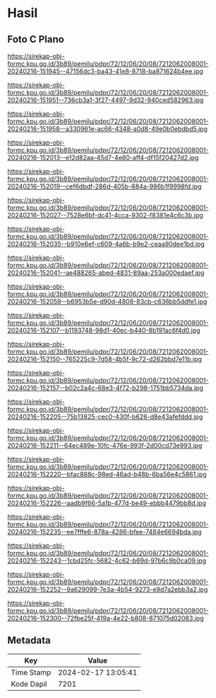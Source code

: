 # Hasil

## Foto C Plano

https://sirekap-obj-formc.kpu.go.id/3b89/pemilu/pdpr/72/12/06/20/08/7212062008001-20240216-151945--47156dc3-ba43-41e8-8718-ba871624b4ee.jpg

https://sirekap-obj-formc.kpu.go.id/3b89/pemilu/pdpr/72/12/06/20/08/7212062008001-20240216-151951--736cb3a1-3f27-4497-9d32-940ced582963.jpg

https://sirekap-obj-formc.kpu.go.id/3b89/pemilu/pdpr/72/12/06/20/08/7212062008001-20240216-151958--a330961e-ac66-4348-a0d8-49e0b0ebdbd5.jpg

https://sirekap-obj-formc.kpu.go.id/3b89/pemilu/pdpr/72/12/06/20/08/7212062008001-20240216-152013--e12d82aa-45d7-4e80-aff4-df15f20427d2.jpg

https://sirekap-obj-formc.kpu.go.id/3b89/pemilu/pdpr/72/12/06/20/08/7212062008001-20240216-152019--cef6dbdf-286d-405b-884a-986b1f9998fd.jpg

https://sirekap-obj-formc.kpu.go.id/3b89/pemilu/pdpr/72/12/06/20/08/7212062008001-20240216-152027--7528e6bf-dc41-4cca-9302-f8381e4c6c3b.jpg

https://sirekap-obj-formc.kpu.go.id/3b89/pemilu/pdpr/72/12/06/20/08/7212062008001-20240216-152035--b910e6ef-c609-4a6b-b9e2-ceaa90dee1bd.jpg

https://sirekap-obj-formc.kpu.go.id/3b89/pemilu/pdpr/72/12/06/20/08/7212062008001-20240216-152041--ae488265-abed-4831-89aa-253a000edaef.jpg

https://sirekap-obj-formc.kpu.go.id/3b89/pemilu/pdpr/72/12/06/20/08/7212062008001-20240216-152059--b6953b5e-d90d-4808-83cb-c636bb5ddfe1.jpg

https://sirekap-obj-formc.kpu.go.id/3b89/pemilu/pdpr/72/12/06/20/08/7212062008001-20240216-152107--b1193748-98d1-40ec-b440-8b191ac6f4d0.jpg

https://sirekap-obj-formc.kpu.go.id/3b89/pemilu/pdpr/72/12/06/20/08/7212062008001-20240216-152150--765225c9-7d58-4b5f-9c72-d262bbd7e11b.jpg

https://sirekap-obj-formc.kpu.go.id/3b89/pemilu/pdpr/72/12/06/20/08/7212062008001-20240216-152157--b02c2a4c-68e3-4f72-b298-1751bb5734da.jpg

https://sirekap-obj-formc.kpu.go.id/3b89/pemilu/pdpr/72/12/06/20/08/7212062008001-20240216-152205--75b13825-cec0-430f-b626-d8e43afefddd.jpg

https://sirekap-obj-formc.kpu.go.id/3b89/pemilu/pdpr/72/12/06/20/08/7212062008001-20240216-152211--64ec489e-10fc-476e-993f-2d00cd73e993.jpg

https://sirekap-obj-formc.kpu.go.id/3b89/pemilu/pdpr/72/12/06/20/08/7212062008001-20240216-152220--bfac888c-98ed-46ad-b48b-6ba56e4c5861.jpg

https://sirekap-obj-formc.kpu.go.id/3b89/pemilu/pdpr/72/12/06/20/08/7212062008001-20240216-152226--aadb9f66-5a1b-477d-be49-ebbb4479bb8d.jpg

https://sirekap-obj-formc.kpu.go.id/3b89/pemilu/pdpr/72/12/06/20/08/7212062008001-20240216-152235--ee7fffe6-878a-4286-bfee-7484e6694bda.jpg

https://sirekap-obj-formc.kpu.go.id/3b89/pemilu/pdpr/72/12/06/20/08/7212062008001-20240216-152243--1cbd25fc-5682-4c62-b69d-97b6c9b0ca09.jpg

https://sirekap-obj-formc.kpu.go.id/3b89/pemilu/pdpr/72/12/06/20/08/7212062008001-20240216-152252--9a629099-7e3a-4b54-9273-e9d7a2ebb3a2.jpg

https://sirekap-obj-formc.kpu.go.id/3b89/pemilu/pdpr/72/12/06/20/08/7212062008001-20240216-152300--72fbe25f-419a-4e22-b808-871075d02083.jpg


## Metadata

| Key        | Value               |
| ---------- | ------------------- |
| Time Stamp | 2024-02-17 13:05:41 |
| Kode Dapil | 7201                |



